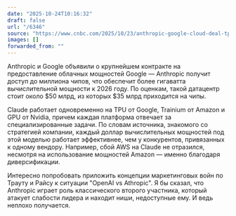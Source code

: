 ```yaml
---
date: "2025-10-24T10:16:32"
draft: false
url: "/6346"
source: "https://www.cnbc.com/2025/10/23/anthropic-google-cloud-deal-tpu.html"
images: []
forwarded_from: ""
---
```


Anthropic и Google объявили о крупнейшем контракте на предоставление облачных мощностей Google — Anthropic получит доступ до миллиона чипов, что обеспечит более гигаватта вычислительной мощности к 2026 году. По оценкам, такой датацентр стоит около $50 млрд, из которых $35 млрд приходится на чипы.

Claude работает одновременно на TPU от Google, Trainium от Amazon и GPU от Nvidia, причем каждая платформа отвечает за специализированные задачи. По словам источника, знакомого со стратегией компании, каждый доллар вычислительных мощностей под этой моделью работает эффективнее, чем у конкурентов, привязанных к одному вендору. Например, сбой AWS на Claude не отразился, несмотря на использование мощностей Amazon — именно благодаря диверсификации.

Интересно попробовать приложить концепции маркетинговых войн по Трауту и Райсу к ситуации "OpenAI vs Athropic". Я бы сказал, что Anthropic играет роль классического второго участника, который атакует слабости лидера и находит ниши, недоступные ему. И ведь неплохо получается.